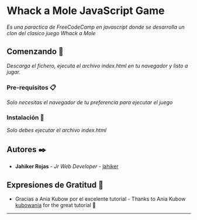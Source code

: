 # Whack a Mole JavaScript Game

_Es una paractica de FreeCodeCamp en javascript donde se desarrolla un clon del clasico juego Whack a Mole_

## Comenzando 🚀

_Descarga el fichero, ejecuta el archivo index.html en tu navegador y listo a jugar._

### Pre-requisitos 📋

_Solo necesitas el navegador de tu preferencia para ejecutar el juego_

### Instalación 🔧

_Solo debes ejecutar el archivo index.html_

## Autores ✒️

- **Jahiker Rojas** - _Jr Web Developer_ - [jahiker](https://github.com/Jahiker)

## Expresiones de Gratitud 🎁

- Gracias a Ania Kubow por el excelente tutorial - Thanks to Ania Kubow [kubowania](https://github.com/kubowania) for the great tutorial 👸

---
